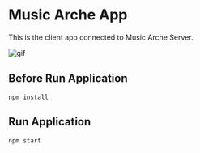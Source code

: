 # Music Arche App

This is the client app connected to Music Arche Server.

![gif](https://media.giphy.com/media/4oMoIbIQrvCjm/giphy.gif)

## Before Run Application

```code 
npm install
```

## Run Application

```code
npm start
```
